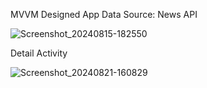 MVVM Designed App
Data Source: News API

![Screenshot_20240815-182550](https://github.com/user-attachments/assets/a0b73bd0-0a58-4033-9b0a-b5d40860a098)

Detail Activity

![Screenshot_20240821-160829](https://github.com/user-attachments/assets/95048a68-0abb-4517-851a-968abda981b5)
